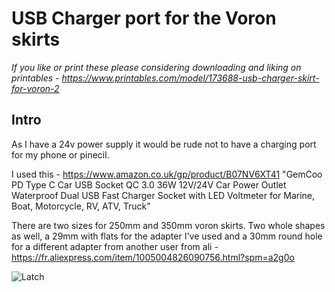 # USB Charger port for the Voron skirts

*If you like or print these please considering downloading and liking on printables -
https://www.printables.com/model/173688-usb-charger-skirt-for-voron-2*

## Intro

As I have a 24v power supply it would be rude not to have a charging port for my phone or pinecil.

I used this - https://www.amazon.co.uk/gp/product/B07NV6XT41 "GemCoo PD Type C Car USB Socket QC 3.0 36W 12V/24V Car Power Outlet Waterproof Dual USB Fast Charger Socket with LED Voltmeter for Marine, Boat, Motorcycle, RV, ATV, Truck"

There are two sizes for 250mm and 350mm voron skirts. Two whole shapes as well,
a 29mm with flats for the adapter I've used and a 30mm round hole for a
different adapter from another user from ali - https://fr.aliexpress.com/item/1005004826090756.html?spm=a2g0o

![Latch](Images/UsbChargerSkirt.jpg)
